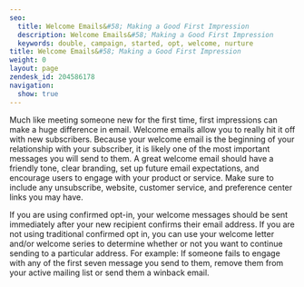 ```yaml
---
seo:
  title: Welcome Emails&#58; Making a Good First Impression
  description: Welcome Emails&#58; Making a Good First Impression
  keywords: double, campaign, started, opt, welcome, nurture
title: Welcome Emails&#58; Making a Good First Impression
weight: 0
layout: page
zendesk_id: 204586178
navigation:
  show: true
---
```


Much like meeting someone new for the first time, first impressions can make a huge difference in email. Welcome emails allow you to really hit it off with new subscribers. Because your welcome email is the beginning of your relationship with your subscriber, it is likely one of the most important messages you will send to them. A great welcome email should have a friendly tone, clear branding, set up future email expectations, and encourage users to engage with your product or service. Make sure to include any unsubscribe, website, customer service, and preference center links you may have. 

If you are using confirmed opt-in, your welcome messages should be sent immediately after your new recipient confirms their email address. If you are not using traditional confirmed opt in, you can use your welcome letter and/or welcome series to determine whether or not you want to continue sending to a particular address. For example: If someone fails to engage with any of the first seven message you send to them, remove them from your active mailing list or send them a winback email.

 

 
